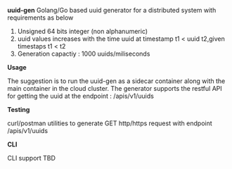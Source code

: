 **uuid-gen**
Golang/Go based uuid generator for a distributed system with requirements as below
  1. Unsigned 64 bits integer (non alphanumeric)
  2. uuid values increases with the time
      uuid at timestamp t1 < uuid t2,given timestaps t1 < t2
  3. Generation capactiy : 1000 uuids/miliseconds

**Usage**

The suggestion is to run the uuid-gen as a sidecar container along with the main container in the cloud cluster.
The generator supports the restful API for getting the uuid at the endpoint : /apis/v1/uuids

**Testing**

curl/postman utilities to generate GET http/https request with endpoint /apis/v1/uuids

**CLI**

CLI support TBD
